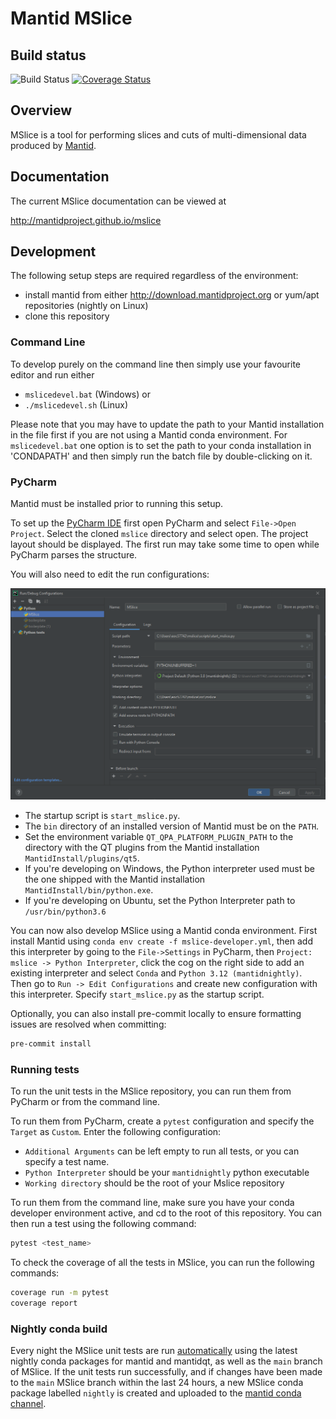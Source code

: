 # Mantid MSlice

## Build status
![Build Status](https://github.com/mantidproject/mslice/actions/workflows/unit_tests_nightly.yml/badge.svg)
[![Coverage Status](https://coveralls.io/repos/github/mantidproject/mslice/badge.svg?branch=main)](https://coveralls.io/github/mantidproject/mslice?branch=main)

## Overview

MSlice is a tool for performing slices and cuts of multi-dimensional data produced by
[Mantid](http://www.mantidproject.org).

## Documentation

The current MSlice documentation can be viewed at

http://mantidproject.github.io/mslice

## Development

The following setup steps are required regardless of the environment:

* install mantid from either http://download.mantidproject.org or yum/apt repositories (nightly on Linux)
* clone this repository

### Command Line

To develop purely on the command line then simply use your favourite editor and run either

* `mslicedevel.bat` (Windows) or
* `./mslicedevel.sh` (Linux)

Please note that you may have to update the path to your Mantid installation in the file first if you are not using a Mantid conda environment.
For `mslicedevel.bat` one option is to set the path to your conda installation in 'CONDAPATH' and then simply run the batch file by double-clicking on it.

### PyCharm

Mantid must be installed prior to running this setup.

To set up the [PyCharm IDE](https://www.jetbrains.com/pycharm/) first open PyCharm and select `File->Open Project`. Select the cloned `mslice` directory and select open.
The project layout should be displayed. The first run may take some time to open while PyCharm parses the structure.

You will also need to edit the run configurations:  

![example pycharm run configuration](src/mslice/images/pycharm_run_config.png)

- The startup script is `start_mslice.py`.
- The `bin` directory of an installed version of Mantid must be on the `PATH`.
- Set the environment variable `QT_QPA_PLATFORM_PLUGIN_PATH` to the directory with the QT plugins from the Mantid installation `MantidInstall/plugins/qt5`.
- If you're developing on Windows, the Python interpreter used must be the one shipped with the Mantid installation `MantidInstall/bin/python.exe`.
- If you're developing on Ubuntu, set the Python Interpreter path to `/usr/bin/python3.6`

You can now also develop MSlice using a Mantid conda environment.
First install Mantid using `conda env create -f mslice-developer.yml`,
then add this interpreter by going to the `File->Settings` in PyCharm, then `Project: mslice -> Python Interpreter`,
click the cog on the right side to add an existing interpreter and select `Conda` and `Python 3.12 (mantidnightly)`.
Then go to `Run -> Edit Configurations` and create new configuration with this interpreter.
Specify `start_mslice.py` as the startup script.

Optionally, you can also install pre-commit locally to ensure formatting issues are resolved when committing:

```sh
pre-commit install
```

### Running tests

To run the unit tests in the MSlice repository, you can run them from PyCharm or from the command line.

To run them from PyCharm, create a `pytest` configuration and specify the `Target` as `Custom`. Enter the following configuration:

- `Additional Arguments` can be left empty to run all tests, or you can specify a test name.
- `Python Interpreter` should be your `mantidnightly` python executable
- `Working directory` should be the root of your Mslice repository

To run them from the command line, make sure you have your conda developer environment active, and cd to the root of this repository. You can then run a test using the following command:

```sh
pytest <test_name>
```

To check the coverage of all the tests in MSlice, you can run the following commands:

```sh
coverage run -m pytest
coverage report
```

### Nightly conda build

Every night the MSlice unit tests are run [automatically](https://github.com/mantidproject/mslice/actions/workflows/unit_tests_nighly.yml) using the latest nightly conda
packages for mantid and mantidqt, as well as the ``main`` branch of MSlice. If the unit tests run successfully, and if changes have been made to the ``main`` MSlice branch within
the last 24 hours, a new MSlice conda package labelled ``nightly`` is created and uploaded to the [mantid conda channel](https://anaconda.org/mantid/mslice).
